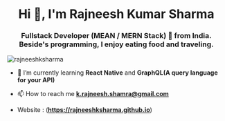 <h1 align="center">Hi 👋, I'm Rajneesh Kumar Sharma</h1>
<h3 align="center">Fullstack Developer (MEAN / MERN Stack) 🚀 from India. Beside's programming, I enjoy eating food and traveling.</h3> 


<p align="left"> <img src="https://komarev.com/ghpvc/?username=rajneeshksharma" alt="rajneeshksharma" /> </p>

- 🌱 I’m currently learning **React Native** and **GraphQL(A query language for your API)**

- 📫 How to reach me **k.rajneesh.shamra@gmail.com**

- Website : (**https://rajneeshksharma.github.io**)
